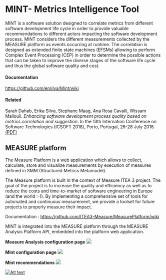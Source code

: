 # MINT-	Metrics Intelligence Tool
MINT is a software solution designed to correlate metrics from different software development life cycle in order to provide valuable recommendations to different actors impacting the software development process. MINT considers the different measurements collected by the MEASURE platform as events occurring at runtime.  The correlation is designed as extended finite state machines (EFSMs) allowing to perform Complex Event Processing (CEP) in order to determine the possible actions that can be taken to improve the diverse stages of the software life cycle and thus the global software quality and cost.

#### Documentation
https://github.com/ersilva/Mint/wiki
#### Related
Sarah Dahab, Erika Silva, Stephane Maag, Ana Rosa Cavalli, Wissam Mallouli. *Enhancing software development process quality based on metrics correlation and suggestion*. In the 13th Internation Conference on Software Technologies (ICSOFT 2018), Porto, Portugal, 26-28 July 2018.
[(PDF)](https://www.dropbox.com/s/hjimvxqcoyx3yo2/ICSOFT_2018_42_CR.pdf?dl=0)
## MEASURE platform
The Measure Platform is a web application which allows to collect, calculate, store and visualize measurements by execution of measures defined in SMM (Structured Metrics Metamodel).

The Measure platform is built in the context of Measure ITEA 3 project. The goal of the project is to increase the quality and efficiency as well as to reduce the costs and time-to-market of software engineering in Europe (and the world :-)). By implementing a comprehensive set of tools for automated and continuous measurement, we provide a toolset for future projects to properly measure their impact.

Documentation : https://github.com/ITEA3-Measure/MeasurePlatform/wiki

MINT is integrated into the MEASURE platform through the MEASURE Analysis Platform API, embedded into the platform web application.

**Measure Analysis configuration page**
![](https://github.com/ersilva/Mint/blob/master/public/images/config-0.PNG)

**Mint configuration page**
![](https://github.com/ersilva/Mint/blob/master/public/images/config-1.PNG)

**Mint recommendations**
![](https://github.com/ersilva/Mint/blob/master/public/images/recommendations-1.PNG)

[![Alt text](https://img.youtube.com/vi/DSHDJgQUhlU/0.jpg)](https://www.youtube.com/watch?v=DSHDJgQUhlU)